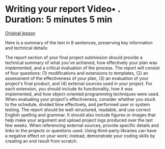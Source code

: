 # Writing your report Video• . Duration: 5 minutes 5 min

[Original lesson](https://www.coursera.org/learn/uol-introduction-to-programming-2/lecture/f87JN/writing-your-report)

Here is a summary of the text in 8 sentences, preserving key information and technical details:

The report section of your final project submission should provide a technical summary of what you've achieved, how effectively your plan was implemented, and a critical evaluation of the process. The report will consist of four questions: (1) modifications and extensions to templates, (2) an assessment of the effectiveness of your plan, (3) an evaluation of your project's final product, and (4) external sources used in your project. For each extension, you should include its functionality, how it was implemented, and how object-oriented programming techniques were used. When evaluating your project's effectiveness, consider whether you stuck to the schedule, divided time effectively, and performed user or system testing. The report should be well-structured, readable, and use correct English spelling and grammar. It should also include figures or images that help make your argument and upload project logs produced over the last few weeks. When referencing external sources, provide specific details and links to the projects or questions used. Using third-party libraries can have a negative effect on your work; instead, demonstrate your coding skills by creating an end result from scratch.

